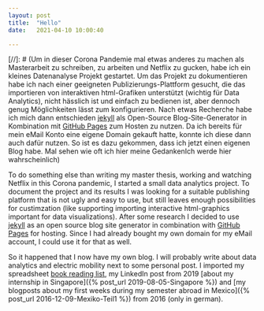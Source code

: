 ```yaml
---
layout: post
title:  "Hello"
date:   2021-04-10 10:00:40

---
```



[//]: # (Um in dieser Corona Pandemie mal etwas anderes zu machen als Masterarbeit zu schreiben, zu arbeiten und Netflix zu gucken, habe ich ein kleines Datenanalyse Projekt gestartet. Um das Projekt zu dokumentieren habe ich nach einer geeigneten Publizierungs-Plattform gesucht, die das importieren von interaktiven html-Grafiken unterstützt (wichtig für Data Analytics), nicht hässlich ist und einfach zu bedienen ist, aber dennoch genug Möglichkeiten lässt zum konfigurieren. Nach etwas Recherche habe ich mich dann entschieden [jekyll](https://jekyllrb.com) als Open-Source Blog-Site-Generator in Kombination mit [GitHub Pages](https://pages.github.com) zum Hosten zu nutzen. Da ich bereits für mein eMail Konto eine eigene Domain gekauft hatte, konnte ich diese dann auch dafür nutzen. So ist es dazu gekommen, dass ich jetzt einen eigenen Blog habe. Mal sehen wie oft ich hier meine GedankenIch werde hier wahrscheinlich)

To do something else than writing my master thesis, working and watching Netflix in this Corona pandemic, I started a small data analytics project. To document the project and its results I was looking for a suitable publishing platform that is not ugly and easy to use, but still leaves enough possibilities for custimzation (like supporting importing interactive html-graphics important for data visualizations). After some research I decided to use [jekyll](https://jekyllrb.com) as an open source blog site generator in combination with [GitHub Pages](https://pages.github.com) for hosting. Since I had already bought my own domain for my eMail account, I could use it for that as well. 

So it happened that I now have my own blog. I will probably write about data analytics and electric mobility next to some personal post. I imported my spreadsheet <a href="{{ site.baseurl }}{% link reading.md %}">book reading list</a>, my LinkedIn post from 2019 [about my internship in Singapore]({% post_url 2019-08-05-Singapore %}) and [my blogposts about my first weeks during my semester abroad in Mexico]({% post_url 2016-12-09-Mexiko-Teil1 %}) from 2016 (only in german).